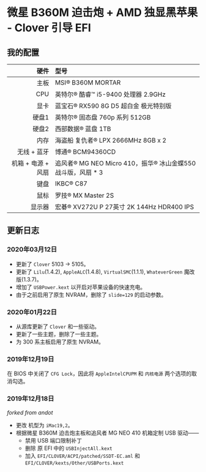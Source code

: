 # 微星 B360M 迫击炮 + AMD 独显黑苹果 - Clover 引导 EFI 

## 我的配置

|               硬件 | 型号                                                        |
| -----------------: | :---------------------------------------------------------- |
|               主板 | MSI® B360M MORTAR                                           |
|                CPU | 英特尔® 酷睿™ i5-9400 处理器 2.9GHz                         |
|               显卡 | 蓝宝石® RX590 8G D5 超白金 极光特别版                       |
|              硬盘1 | 英特尔® 固态盘 760p 系列 512GB                              |
|              硬盘2 | 西部数据® 蓝盘 1TB                                          |
|               内存 | 海盗船 复仇者® LPX 2666MHz 8GB x 2                          |
|        无线 + 蓝牙 | 博通® BCM94360CD                                            |
| 机箱 + 电源 + 风扇 | 追风者® MG NEO Micro 410，振华® 冰山金蝶550战斗版，风扇 * 3 |
|               键盘 | IKBC® C87                                                   |
|               鼠标 | 罗技® MX Master 2S                                          |
|             显示器 | 宏碁® XV272U P 27英寸 2K 144Hz HDR400 IPS                   |


## 更新日志

### 2020年03月12日

- 更新了 `Clover` 5103 → 5105。
- 更新了 `Lilu`(1.4.2), `AppleALC`(1.4.8), `VirtualSMC`(1.1.1), `WhateverGreen` 魔改版(1.3.7)。
- 增加了 `USBPower.kext` 以开启对苹果设备的快速充电。
- 由于之前启用了原生 NVRAM，删除了 `slide=129` 的启动参数。

### 2020年01月22日

- 从源库更新了 `Clover` 和一些驱动。
- 更新了一些主题，删除了一些主题。
- 为 300 系主板启用了原生 NVRAM。

### 2019年12月19日

在 BIOS 中关闭了 `CFG Lock`，因此将 `AppleIntelCPUPM` 和 `内核电源` 两个选项的取消勾选。

### 2019年12月18日

*forked from andot*

- 更改 机型为 `iMac19,2`。
- 根据微星 B360M 迫击炮主板和追风者 MG NEO 410 机箱定制 USB 驱动——
  - 禁用 USB 端口限制补丁
  - 删除 原 EFI 中的 `USBInjectAll.kext`
  - 加入 `EFI/CLOVER/ACPI/patched/SSDT-EC.aml` 和 `EFI/CLOVER/kexts/Other/USBPorts.kext`
